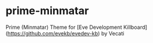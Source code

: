# prime-minmatar
Prime (Minmatar) Theme for [Eve Development Killboard] (https://github.com/evekb/evedev-kb) by Vecati
